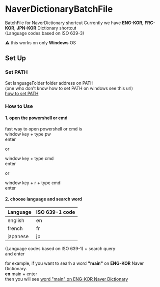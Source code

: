 # NaverDictionaryBatchFile
BatchFile for NaverDictionary shortcut
Currently we have **ENG-KOR**, **FRC-KOR**, **JPN-KOR** Dictionary shortcut  
(Language codes based on ISO 639-3)

:warning: this works on only **Windows** OS

## Set Up
### Set PATH
Set languageFolder folder address on PATH  
(one who don't know how to set PATH on windows see this url)  
[how to set PATH](https://www.opentechguides.com/how-to/article/windows-10/113/windows-10-set-path.html)

### How to Use
#### 1. open the powershell or cmd
fast way to open powershell or cmd is  
window key + type pw  
enter  

or  

window key + type cmd  
enter  

or  

window key + r + type cmd  
enter

#### 2. choose language and search word

| Language | ISO 639-1 code |
|---|---|
| english | en |
| french | fr |
| japanese | jp |

(Language codes based on ISO 639-1) + search query  
and enter  

for example, if you want to searh a word **"main"** on **ENG-KOR** Naver Dictionary.  
**en** main + enter  
then you will see [word "main" on ENG-KOR Naver Dictionary](https://en.dict.naver.com/#/search?range=all&query=main)
